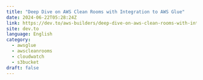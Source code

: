 ```yaml
---
title: "Deep Dive on AWS Clean Rooms with Integration to AWS Glue"
date: 2024-06-22T05:28:24Z
link: https://dev.to/aws-builders/deep-dive-on-aws-clean-rooms-with-integration-to-aws-glue-3dbf?utm_medium=RSS&utm_source=news.12bit.vn
site: dev.to
language: English
category:
  - awsglue
  - awscleanrooms
  - cloudwatch
  - s3bucket
draft: false
---
```

